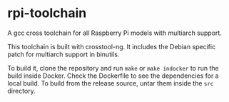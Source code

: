 # rpi-toolchain

A gcc cross toolchain for all Raspberry Pi models with multiarch support.

This toolchain is built with crosstool-ng. It includes the Debian specific
patch for multiarch support in binutils.

To build it, clone the repository and run `make` or `make indocker` to
run the build inside Docker. Check the Dockerfile to see the dependencies
for a local build. To build from the release source, untar them inside
the `src` directory.

